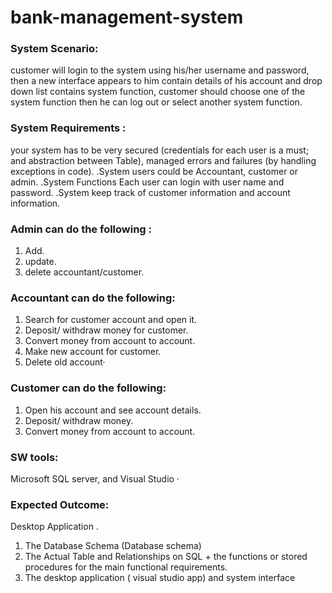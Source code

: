 # bank-management-system

### System Scenario:
customer will login to the system using his/her username and password, then a new interface appears to him contain details of his account and drop down list contains system function, customer should choose one of the system function
then he can log out or select another system function.

 ### System Requirements : 
your system has to be very secured (credentials for each user is a must; and abstraction between Table), managed errors and failures (by handling exceptions in code). 
.System users could be Accountant, customer or admin.
.System Functions Each user can login with user name and password.
.System keep track of customer information and account information.


### Admin can do the following :
1. Add.
2. update. 
3. delete accountant/customer.

### Accountant can do the following:
1. Search for customer account and open it. 
2. Deposit/ withdraw money for customer. 
3. Convert money from account to account. 
4. Make new account for customer.
5. Delete old account·

### Customer can do the following:
1. Open his account and see account details.
2. Deposit/ withdraw money.
3. Convert money from account to account.

### SW tools: 
Microsoft SQL server, and Visual Studio ·

### Expected Outcome:
Desktop Application .
1. The Database Schema (Database schema)
2. The Actual Table and Relationships on SQL + the functions or stored procedures for the main functional requirements.
3. The desktop application ( visual studio app) and system interface
